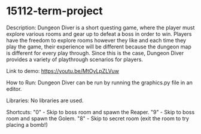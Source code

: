 # 15112-term-project
Description:
Dungeon Diver is a short questing game, where the player must explore various rooms and gear up to defeat a boss in order to win. Players have the freedom to explore rooms however they like and each time they play the game, their experience will be different because the dungeon map is different for every play through. Since this is the case, Dungeon Diver provides a variety of playthrough scenarios for players.

Link to demo: https://youtu.be/MtOyLpZLVuw

How to Run:
Dungeon Diver can be run by running the graphics.py file in an editor.

Libraries:
No libraries are used.

Shortcuts:
"0" - Skip to boss room and spawn the Reaper.
"9" - Skip to boss room and spawn the Golem.
"8" - Skip to secret room (exit the room to try placing a bomb!)
